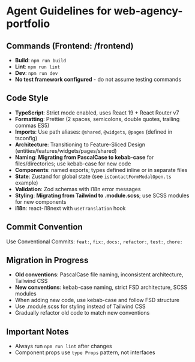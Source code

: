 # Agent Guidelines for web-agency-portfolio

## Commands (Frontend: /frontend)

- **Build**: `npm run build`
- **Lint**: `npm run lint`
- **Dev**: `npm run dev`
- **No test framework configured** - do not assume testing commands

## Code Style

- **TypeScript**: Strict mode enabled, uses React 19 + React Router v7
- **Formatting**: Prettier (2 spaces, semicolons, double quotes, trailing commas ES5)
- **Imports**: Use path aliases: `@shared`, `@widgets`, `@pages` (defined in tsconfig)
- **Architecture**: Transitioning to Feature-Sliced Design (entities/features/widgets/pages/shared)
- **Naming**: **Migrating from PascalCase to kebab-case** for files/directories; use kebab-case for new code
- **Components**: named exports; types defined inline or in separate files
- **State**: Zustand for global state (see `isContactFormModalOpen.ts` example)
- **Validation**: Zod schemas with i18n error messages
- **Styling**: **Migrating from Tailwind to .module.scss**; use SCSS modules for new components
- **i18n**: react-i18next with `useTranslation` hook

## Commit Convention

Use Conventional Commits: `feat:`, `fix:`, `docs:`, `refactor:`, `test:`, `chore:`

## Migration in Progress

- **Old conventions**: PascalCase file naming, inconsistent architecture, Tailwind CSS
- **New conventions**: kebab-case naming, strict FSD architecture, SCSS modules
- When adding new code, use kebab-case and follow FSD structure
- Use .module.scss for styling instead of Tailwind CSS
- Gradually refactor old code to match new conventions

## Important Notes

- Always run `npm run lint` after changes
- Component props use `type Props` pattern, not interfaces
